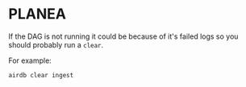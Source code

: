 # PLANEA

If the DAG is not running it could be because of it's failed logs so you should probably run a `clear`.

For example:

```{bash}
airdb clear ingest
```